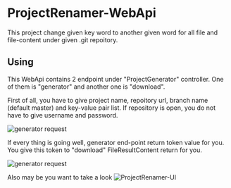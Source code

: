 # ProjectRenamer-WebApi

This project change given key word to another given word for all file and file-content under given .git repoitory.

## Using

This WebApi contains 2 endpoint under "ProjectGenerator" controller. One of them is "generator" and another one is "download".

First of all, you have to give project name, repoitory url, branch name (default master) and key-value pair list. If repository is open, you do not have to give username and password.

![generator request](https://preview.ibb.co/jPzrA7/generator.png)

If every thing is going well, generator end-point return token value for you. You give this token to "download" FileResultContent return for you.

![generator request](https://image.ibb.co/eNMhHn/download.png)


Also may be you want to take a look ![ProjectRenamer-UI](https://github.com/ProjectRenamer/ProjectRenamer-UI)
